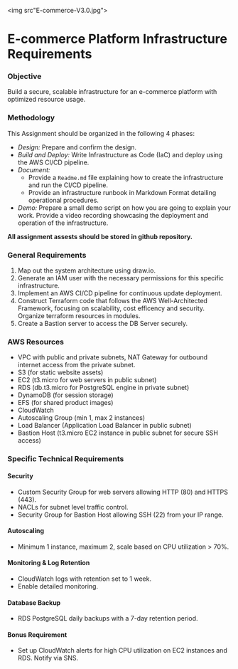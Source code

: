 <img src"E-commerce-V3.0.jpg">

# E-commerce Platform Infrastructure Requirements

### Objective
Build a secure, scalable infrastructure for an e-commerce platform with optimized resource usage.

### Methodology
This Assignment should be organized in the following 4 phases:
- *Design:* Prepare and confirm the design.
- *Build and Deploy:* Write Infrastructure as Code (IaC) and deploy using the AWS CI/CD pipeline.
- *Document:*
  - Provide a `Readme.md` file explaining how to create the infrastructure and run the CI/CD pipeline.
  - Provide an infrastructure runbook in Markdown Format detailing operational procedures.
- *Demo:* Prepare a small demo script on how you are going to explain your work. Provide a video recording showcasing the deployment and operation of the infrastructure.

**All assignment assests should be stored in github repository.**

### General Requirements
1. Map out the system architecture using draw.io.
2. Generate an IAM user with the necessary permissions for this specific infrastructure.
3. Implement an AWS CI/CD pipeline for continuous update deployment.
4. Construct Terraform code that follows the AWS Well-Architected Framework, focusing on scalability, cost efficency and security. Organize terraform resources in modules.
5. Create a Bastion server to access the DB Server securely.

### AWS Resources
- VPC with public and private subnets, NAT Gateway for outbound internet access from the private subnet.
- S3 (for static website assets)
- EC2 (t3.micro for web servers in public subnet)
- RDS (db.t3.micro for PostgreSQL engine in private subnet)
- DynamoDB (for session storage)
- EFS (for shared product images)
- CloudWatch
- Autoscaling Group (min 1, max 2 instances)
- Load Balancer (Application Load Balancer in public subnet)
- Bastion Host (t3.micro EC2 instance in public subnet for secure SSH access)

### Specific Technical Requirements

#### Security
- Custom Security Group for web servers allowing HTTP (80) and HTTPS (443).
- NACLs for subnet level traffic control.
- Security Group for Bastion Host allowing SSH (22) from your IP range.

#### Autoscaling
- Minimum 1 instance, maximum 2, scale based on CPU utilization > 70%.

#### Monitoring & Log Retention
- CloudWatch logs with retention set to 1 week.
- Enable detailed monitoring.

#### Database Backup
- RDS PostgreSQL daily backups with a 7-day retention period.

#### Bonus Requirement
- Set up CloudWatch alerts for high CPU utilization on EC2 instances and RDS. Notify via SNS.
